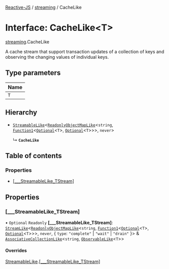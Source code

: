 [Reactive-JS](../README.md) / [streaming](../modules/streaming.md) / CacheLike

# Interface: CacheLike<T\>

[streaming](../modules/streaming.md).CacheLike

A cache stream that support transaction updates of a collection of keys
and observing the changing values of individual keys.

## Type parameters

| Name |
| :------ |
| `T` |

## Hierarchy

- [`StreamableLike`](streaming.StreamableLike.md)<[`ReadonlyObjectMapLike`](../modules/keyed_containers.md#readonlyobjectmaplike)<`string`, [`Function1`](../modules/functions.md#function1)<[`Optional`](../modules/functions.md#optional)<`T`\>, [`Optional`](../modules/functions.md#optional)<`T`\>\>\>, `never`\>

  ↳ **`CacheLike`**

## Table of contents

### Properties

- [[\_\_\_StreamableLike\_TStream]](streaming.CacheLike.md#[___streamablelike_tstream])

## Properties

### [\_\_\_StreamableLike\_TStream]

• `Optional` `Readonly` **[\_\_\_StreamableLike\_TStream]**: [`StreamLike`](streaming.StreamLike.md)<[`ReadonlyObjectMapLike`](../modules/keyed_containers.md#readonlyobjectmaplike)<`string`, [`Function1`](../modules/functions.md#function1)<[`Optional`](../modules/functions.md#optional)<`T`\>, [`Optional`](../modules/functions.md#optional)<`T`\>\>\>, `never`, { `type`: ``"complete"`` \| ``"wait"`` \| ``"drain"``  }\> & [`AssociativeCollectionLike`](util.AssociativeCollectionLike.md)<`string`, [`ObservableLike`](rx.ObservableLike.md)<`T`\>\>

#### Overrides

[StreamableLike](streaming.StreamableLike.md).[[___StreamableLike_TStream]](streaming.StreamableLike.md#[___streamablelike_tstream])
